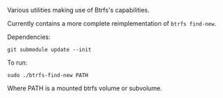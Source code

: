 
Various utilities making use of Btrfs's capabilities.

Currently contains a more complete reimplementation of `btrfs find-new`.


Dependencies:

    git submodule update --init

To run:

    sudo ./btrfs-find-new PATH

Where PATH is a mounted btrfs volume or subvolume.

